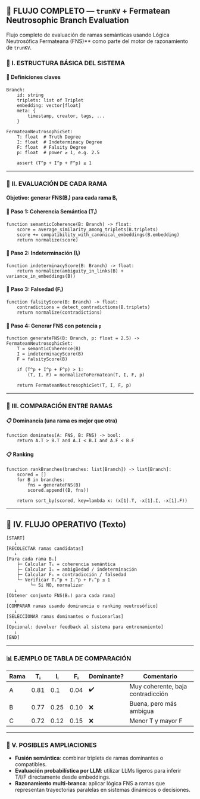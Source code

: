 ## 🔁 FLUJO COMPLETO — `trunKV` + Fermatean Neutrosophic Branch Evaluation

Flujo completo de evaluación de ramas semánticas usando Lógica Neutrosófica Fermateana (FNS)** como parte del motor de razonamiento de `trunKV`.

### 🧩 I. ESTRUCTURA BÁSICA DEL SISTEMA

#### 📘 Definiciones claves

```pseudocode
Branch:
    id: string
    triplets: list of Triplet
    embedding: vector[float]
    meta: {
        timestamp, creator, tags, ...
    }

FermateanNeutrosophicSet:
    T: float  # Truth Degree
    I: float  # Indeterminacy Degree
    F: float  # Falsity Degree
    p: float  # power ≥ 1, e.g. 2.5

    assert (T^p + I^p + F^p) ≤ 1
```

---

### 🧮 II. EVALUACIÓN DE CADA RAMA

#### **Objetivo: generar FNS(Bᵢ) para cada rama Bᵢ**

#### 📐 Paso 1: Coherencia Semántica (Tᵢ)

```pseudocode
function semanticCoherence(B: Branch) -> float:
    score = average_similarity_among_triplets(B.triplets)
    score += compatibility_with_canonical_embeddings(B.embedding)
    return normalize(score)
```

#### 📐 Paso 2: Indeterminación (Iᵢ)

```pseudocode
function indeterminacyScore(B: Branch) -> float:
    return normalize(ambiguity_in_links(B) + variance_in_embeddings(B))
```

#### 📐 Paso 3: Falsedad (Fᵢ)

```pseudocode
function falsityScore(B: Branch) -> float:
    contradictions = detect_contradictions(B.triplets)
    return normalize(contradictions)
```

#### 📐 Paso 4: Generar FNS con potencia `p`

```pseudocode
function generateFNS(B: Branch, p: float = 2.5) -> FermateanNeutrosophicSet:
    T = semanticCoherence(B)
    I = indeterminacyScore(B)
    F = falsityScore(B)
    
    if (T^p + I^p + F^p) > 1:
        (T, I, F) = normalizeToFermatean(T, I, F, p)
    
    return FermateanNeutrosophicSet(T, I, F, p)
```

---

### 🧮 III. COMPARACIÓN ENTRE RAMAS

#### 📋 Dominancia (una rama es mejor que otra)

```pseudocode
function dominates(A: FNS, B: FNS) -> bool:
    return A.T > B.T and A.I < B.I and A.F < B.F
```

#### 📋 Ranking

```pseudocode
function rankBranches(branches: list[Branch]) -> list[Branch]:
    scored = []
    for B in branches:
        fns = generateFNS(B)
        scored.append((B, fns))

    return sort_by(scored, key=lambda x: (x[1].T, -x[1].I, -x[1].F))
```

---

## 🔀 IV. FLUJO OPERATIVO (Texto)

```
[START]
   ↓
[RECOLECTAR ramas candidatas]
   ↓
[Para cada rama Bᵢ]
    ├─ Calcular Tᵢ = coherencia semántica
    ├─ Calcular Iᵢ = ambigüedad / indeterminación
    ├─ Calcular Fᵢ = contradicción / falsedad
    └─ Verificar Tᵢ^p + Iᵢ^p + Fᵢ^p ≤ 1
         └─ Si NO, normalizar
   ↓
[Obtener conjunto FNS(Bᵢ) para cada rama]
   ↓
[COMPARAR ramas usando dominancia o ranking neutrosófico]
   ↓
[SELECCIONAR ramas dominantes o fusionarlas]
   ↓
[Opcional: devolver feedback al sistema para entrenamiento]
   ↓
[END]
```

---

### 📊 EJEMPLO DE TABLA DE COMPARACIÓN

| Rama | Tᵢ   | Iᵢ   | Fᵢ   | Dominante? | Comentario                        |
| ---- | ---- | ---- | ---- | ---------- | --------------------------------- |
| A    | 0.81 | 0.1  | 0.04 | ✔️         | Muy coherente, baja contradicción |
| B    | 0.77 | 0.25 | 0.10 | ❌          | Buena, pero más ambigua           |
| C    | 0.72 | 0.12 | 0.15 | ❌          | Menor T y mayor F                 |

---

### 🧠 V. POSIBLES AMPLIACIONES

* **Fusión semántica**: combinar triplets de ramas dominantes o compatibles.
* **Evaluación probabilística por LLM**: utilizar LLMs ligeros para inferir T/I/F directamente desde embeddings.
* **Razonamiento multi-branca**: aplicar lógica FNS a ramas que representan trayectorias paralelas en sistemas dinámicos o decisiones.
